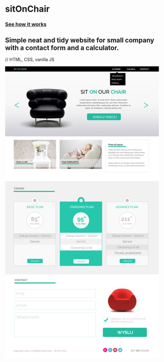 # sitOnChair
### [See how it works](https://nataliagrudzien.github.io/sitOnChair/) ###

Simple neat and tidy website for small company with a contact form and a calculator.
---------------------
// HTML, CSS, vanilla JS

<img alt="sitOnChair" src="images/SitOnChair_view.jpg">